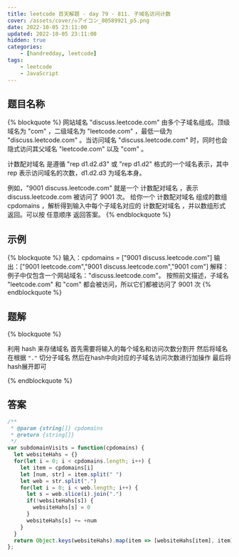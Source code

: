 ```yaml
---
title: leetcode 百天解题 - day 79 - 811. 子域名访问计数
cover: /assets/cover/◇アイコン_80589921_p5.png
date: 2022-10-05 23:11:00
updated: 2022-10-05 23:11:00
hidden: true
categories:
    - [handredday, leetcode]
tags:
    - leetcode
    - JavaScript
---
```


## 题目名称

{% blockquote %}
网站域名 "discuss.leetcode.com" 由多个子域名组成。顶级域名为 "com" ，二级域名为 "leetcode.com" ，最低一级为 "discuss.leetcode.com" 。当访问域名 "discuss.leetcode.com" 时，同时也会隐式访问其父域名 "leetcode.com" 以及 "com" 。

计数配对域名 是遵循 "rep d1.d2.d3" 或 "rep d1.d2" 格式的一个域名表示，其中 rep 表示访问域名的次数，d1.d2.d3 为域名本身。

例如，"9001 discuss.leetcode.com" 就是一个 计数配对域名 ，表示 discuss.leetcode.com 被访问了 9001 次。
给你一个 计数配对域名 组成的数组 cpdomains ，解析得到输入中每个子域名对应的 计数配对域名 ，并以数组形式返回。可以按 任意顺序 返回答案。
{% endblockquote %}

## 示例

{% blockquote %}
输入：cpdomains = ["9001 discuss.leetcode.com"]
输出：["9001 leetcode.com","9001 discuss.leetcode.com","9001 com"]
解释：例子中仅包含一个网站域名："discuss.leetcode.com"。
按照前文描述，子域名 "leetcode.com" 和 "com" 都会被访问，所以它们都被访问了 9001 次
{% endblockquote %}


## 题解

{% blockquote %}

利用 hash 来存储域名
首先需要将输入的每个域名和访问次数分割开
然后将域名在根据 `"."` 切分子域名
然后在hash中向对应的子域名访问次数进行加操作
最后将hash展开即可

{% endblockquote %}

## 答案

~~~js
/**
 * @param {string[]} cpdomains
 * @return {string[]}
 */
var subdomainVisits = function(cpdomains) {
  let websiteHahs = {}
  for(let i = 0; i < cpdomains.length; i++) {
    let item = cpdomains[i]
    let [num, str] = item.split(" ")
    let web = str.split(".")
    for(let i = 0; i < web.length; i++) {
      let s = web.slice(i).join(".")
      if(!websiteHahs[s]) {
        websiteHahs[s] = 0
      }
      websiteHahs[s] += +num
    }
  }
  return Object.keys(websiteHahs).map(item => [websiteHahs[item], item].join(" "))
};
~~~